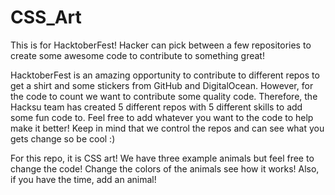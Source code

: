 # CSS_Art
This is for HacktoberFest! Hacker can pick between a few repositories to create some awesome code to contribute to something great!


HacktoberFest is an amazing opportunity to contribute to different repos to get a shirt and some stickers from GitHub and DigitalOcean. However, for the code to count we want to contribute some quality code. Therefore, the Hacksu team has created 5 different repos with 5 different skills to add some fun code to. Feel free to add whatever you want to the code to help make it better! Keep in mind that we control the repos and can see what you gets change so be cool :) 


For this repo, it is CSS art! We have three example animals but feel free to change the code! Change the colors of the animals see how it works! Also, if you have the time, add an animal! 
